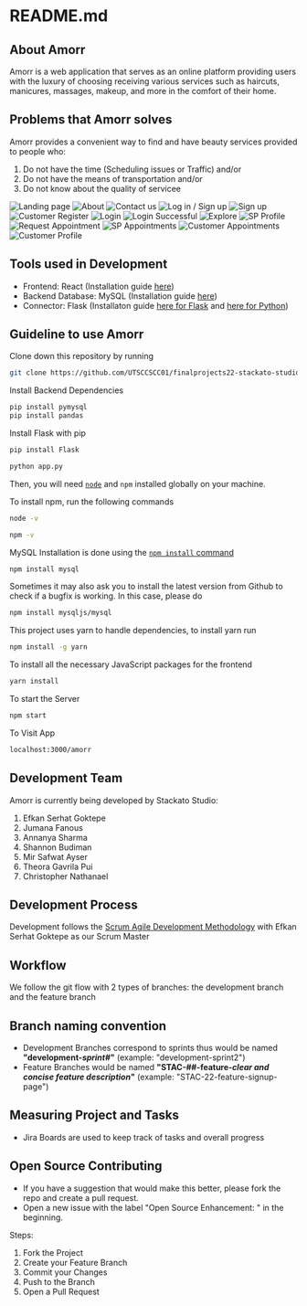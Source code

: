 # README.md

## About Amorr
Amorr is a web application that serves as an online platform providing users with the luxury of choosing receiving various services such as haircuts, manicures, massages, makeup, and more in the comfort of their home.

## Problems that Amorr solves
Amorr provides a convenient way to find and have beauty services provided to people who:
1. Do not have the time (Scheduling issues or Traffic) and/or
2. Do not have the means of transportation and/or
3. Do not know about the quality of servicee

![Landing page](https://github.com/UTSCCSCC01/finalprojects22-stackato-studio/blob/development-sprint-4/doc/screenshots/(0).jpg)
![About](https://github.com/UTSCCSCC01/finalprojects22-stackato-studio/blob/development-sprint-4/doc/screenshots/%20%20(2).png)
![Contact us](https://github.com/UTSCCSCC01/finalprojects22-stackato-studio/blob/development-sprint-4/doc/screenshots/%20%20(3).png)
![Log in / Sign up](https://github.com/UTSCCSCC01/finalprojects22-stackato-studio/blob/development-sprint-4/doc/screenshots/%20%20(4).png)
![Sign up](https://github.com/UTSCCSCC01/finalprojects22-stackato-studio/blob/development-sprint-4/doc/screenshots/%20%20(6).png)
![Customer Register](https://github.com/UTSCCSCC01/finalprojects22-stackato-studio/blob/development-sprint-4/doc/screenshots/%20%20(7).png)
![Login](https://github.com/UTSCCSCC01/finalprojects22-stackato-studio/blob/development-sprint-4/doc/screenshots/%20%20(8).png)
![Login Successful](https://github.com/UTSCCSCC01/finalprojects22-stackato-studio/blob/development-sprint-4/doc/screenshots/(1).jpg)
![Explore](https://github.com/UTSCCSCC01/finalprojects22-stackato-studio/blob/development-sprint-4/doc/screenshots/%20%20(9).png)
![SP Profile](https://github.com/UTSCCSCC01/finalprojects22-stackato-studio/blob/development-sprint-4/doc/screenshots/%20%20(10).png)
![Request Appointment](https://github.com/UTSCCSCC01/finalprojects22-stackato-studio/blob/development-sprint-4/doc/screenshots/%20%20(11).png)
![SP Appointments](https://github.com/UTSCCSCC01/finalprojects22-stackato-studio/blob/development-sprint-4/doc/screenshots/%20%20(12).png)
![Customer Appointments](https://github.com/UTSCCSCC01/finalprojects22-stackato-studio/blob/development-sprint-4/doc/screenshots/%20%20(13).png)
![Customer Profile](https://github.com/UTSCCSCC01/finalprojects22-stackato-studio/blob/development-sprint-4/doc/screenshots/(14).png)

## Tools used in Development
- Frontend: React (Installation guide [here](https://reactjs.org/docs/getting-started.html))
- Backend Database: MySQL (Installation guide [here](https://dev.mysql.com/doc/mysql-installation-excerpt/5.7/en/))
- Connector: Flask (Installaton guide [here for Flask](https://flask.palletsprojects.com/en/2.1.x/installation/) and [here for Python](https://www.python.org/downloads/))

## Guideline to use Amorr
Clone down this repository by running 
```sh
git clone https://github.com/UTSCCSCC01/finalprojects22-stackato-studio.git
```

Install Backend Dependencies

```sh
pip install pymysql
pip install pandas
```

Install Flask with pip

```sh
pip install Flask
```
```sh
python app.py
```

Then, you will need [`node`](https://nodejs.org/en/) and `npm` installed globally on your machine.  

To install npm, run the following commands

```sh
node -v
```
```sh
npm -v
```

MySQL Installation is done using the
[`npm install` command](https://docs.npmjs.com/getting-started/installing-npm-packages-locally)

```sh
npm install mysql
```

Sometimes it may also ask you to install the latest version from Github to check
if a bugfix is working. In this case, please do

```sh
npm install mysqljs/mysql
```
This project uses yarn to handle dependencies, to install yarn run

```sh
npm install -g yarn
```  

To install all the necessary JavaScript packages for the frontend

```sh
yarn install
```  

To start the Server

```sh
npm start
```  

To Visit App

```sh
localhost:3000/amorr
```

## Development Team
Amorr is currently being developed by Stackato Studio:
1. Efkan Serhat Goktepe
2. Jumana Fanous
3. Annanya Sharma
4. Shannon Budiman
5. Mir Safwat Ayser
6. Theora Gavrila Pui
7. Christopher Nathanael

## Development Process
Development follows the [Scrum Agile Development Methodology](https://www.scrum.org/resources/what-is-scrum) with Efkan Serhat Goktepe as our Scrum Master

## Workflow
We follow the git flow with 2 types of branches: the development branch and the feature branch

## Branch naming convention
- Development Branches correspond to sprints thus would be named __"development-*sprint#*"__ (example: "development-sprint2")
- Feature Branches would be named __"STAC-##-feature-*clear and concise feature description*"__ (example: "STAC-22-feature-signup-page")

## Measuring Project and Tasks
- Jira Boards are used to keep track of tasks and overall progress

## Open Source Contributing
- If you have a suggestion that would make this better, please fork the repo and create a pull request.
- Open a new issue with the label "Open Source Enhancement: " in the beginning.

Steps:
1. Fork the Project
2. Create your Feature Branch
3. Commit your Changes
4. Push to the Branch
5. Open a Pull Request
